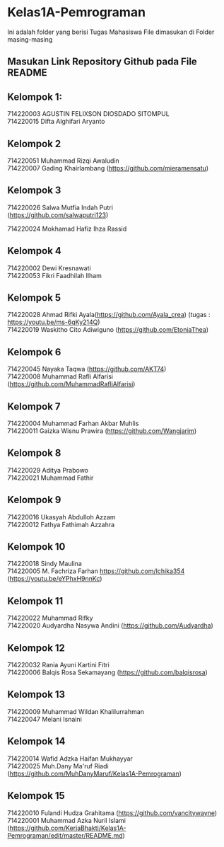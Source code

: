 # Kelas1A-Pemrograman
Ini adalah folder yang berisi Tugas Mahasiswa
File dimasukan di Folder masing-masing

## Masukan Link Repository Github pada File README


## Kelompok 1:
714220003 AGUSTIN FELIXSON DIOSDADO SITOMPUL <br>
714220015 Difta Alghifari Aryanto  <br>

## Kelompok 2
714220051 Muhammad Rizqi Awaludin <br>
714220007 Gading Khairlambang (https://github.com/mieramensatu)

## Kelompok 3
714220026 Salwa Mutfia Indah Putri <br> (https://github.com/salwaputri123)

714220024 Mokhamad Hafiz Ihza Rassid

## Kelompok 4
714220002 Dewi Kresnawati <br>
714220053 Fikri Faadhilah Ilham

## Kelompok 5
714220028 Ahmad Rifki Ayala(https://github.com/Ayala_crea) (tugas : https://youtu.be/ms-6qKy214Q)<br>
714220019 Waskitho Cito Adiwiguno (https://github.com/EtoniaThea)

## Kelompok 6
714220045 Nayaka Taqwa (https://github.com/AKT74) <br>
714220008 Muhammad Rafli Alfarisi (https://github.com/MuhammadRafliAlfarisi)

## Kelompok 7
714220004 Muhammad Farhan Akbar Muhlis <br>
714220011 Gaizka Wisnu Prawira (https://github.com/Wangjarim) 

## Kelompok 8
714220029 Aditya Prabowo <br>
714220021 Muhammad Fathir

## Kelompok 9
714220016 Ukasyah Abdulloh Azzam <br>
714220012 Fathya Fathimah Azzahra

## Kelompok 10
714220018 Sindy Maulina <br>
714220005 M. Fachriza Farhan https://github.com/Ichika354 (https://youtu.be/eYPhxH9nnKc)

## Kelompok 11
714220022 Muhammad Rifky <br>
714220020 Audyardha Nasywa Andini (https://github.com/Audyardha)

## Kelompok 12
714220032 Rania Ayuni Kartini Fitri <br>
714220006 Balqis Rosa Sekamayang (https://github.com/balqisrosa)

## Kelompok 13
714220009 Muhammad Wildan Khalilurrahman <br>
714220047 Melani Isnaini

## Kelompok 14
714220014 Wafid Adzka Haifan Mukhayyar <br>
714220025 Muh.Dany Ma'ruf Riadi (https://github.com/MuhDanyMaruf/Kelas1A-Pemrograman)

## Kelompok 15
714220010 Fulandi Hudza Grahitama (https://github.com/vancitywayne) <br>
714220001 Muhammad Azka Nuril Islami (https://github.com/KerjaBhakti/Kelas1A-Pemrograman/edit/master/README.md) <br>

